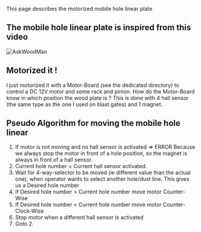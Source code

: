 This page describes the motorized mobile hole linear plate

## The mobile hole linear plate is inspired from this video

![AskWoodMan](https://www.youtube.com/watch?v=DTT-PUUXmUc&t=4s)

## Motorized it !

I just motorized it with a Motor-Board (see the dedicated directory) to control a DC 12V motor and some rack and pinion.
How do the Motor-Board know in which position the wood plate is ?
This is done with 4 hall sensor (the same type as the one I used on blast gates) and 1 magnet.

## Pseudo Algorithm for moving the mobile hole linear

1. If motor is not moving and no hall sensor is activated => ERROR
Because we always stop the motor in front of a hole position, so the magnet is always in front of a hall sensor.
2. Current hole number = Current hall sensor activated.
3. Wait for 4-way-selector to be moved (ie different value than the actual one), when operator wants to select another hole/dust line. This gives us a Desired hole number
4. If Desired hole number > Current hole number move motor Counter-Wise
5. If Desired hole number < Current hole number move motor Counter-Clock-Wise
6. Stop motor when a different hall sensor is activated
7. Goto 2.


